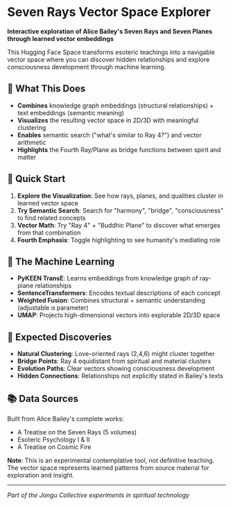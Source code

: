 # Seven Rays Vector Space Explorer

**Interactive exploration of Alice Bailey's Seven Rays and Seven Planes through learned vector embeddings**

This Hugging Face Space transforms esoteric teachings into a navigable vector space where you can discover hidden relationships and explore consciousness development through machine learning.

## 🎯 What This Does

- **Combines** knowledge graph embeddings (structural relationships) + text embeddings (semantic meaning)
- **Visualizes** the resulting vector space in 2D/3D with meaningful clustering
- **Enables** semantic search ("what's similar to Ray 4?") and vector arithmetic
- **Highlights** the Fourth Ray/Plane as bridge functions between spirit and matter

## 🚀 Quick Start

1. **Explore the Visualization**: See how rays, planes, and qualities cluster in learned vector space
2. **Try Semantic Search**: Search for "harmony", "bridge", "consciousness" to find related concepts  
3. **Vector Math**: Try "Ray 4" + "Buddhic Plane" to discover what emerges from that combination
4. **Fourth Emphasis**: Toggle highlighting to see humanity's mediating role

## 🔬 The Machine Learning

- **PyKEEN TransE**: Learns embeddings from knowledge graph of ray-plane relationships
- **SentenceTransformers**: Encodes textual descriptions of each concept
- **Weighted Fusion**: Combines structural + semantic understanding (adjustable α parameter)
- **UMAP**: Projects high-dimensional vectors into explorable 2D/3D space

## 🧭 Expected Discoveries

- **Natural Clustering**: Love-oriented rays (2,4,6) might cluster together
- **Bridge Points**: Ray 4 equidistant from spiritual and material clusters  
- **Evolution Paths**: Clear vectors showing consciousness development
- **Hidden Connections**: Relationships not explicitly stated in Bailey's texts

## 📚 Data Sources

Built from Alice Bailey's complete works:
- A Treatise on the Seven Rays (5 volumes)
- Esoteric Psychology I & II  
- A Treatise on Cosmic Fire

**Note**: This is an experimental contemplative tool, not definitive teaching. The vector space represents learned patterns from source material for exploration and insight.

---

*Part of the Jongu Collective experiments in spiritual technology*